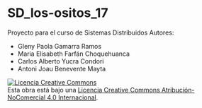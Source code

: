 # SD_los-ositos_17
Proyecto para el curso de Sistemas Distribuidos
Autores:
- Gleny Paola Gamarra Ramos
- Maria Elisabeth Farfán Choquehuanca
- Carlos Alberto Yucra Condori
- Antoni Joau Benevente Mayta

<a rel="license" href="http://creativecommons.org/licenses/by-nc/4.0/"><img alt="Licencia Creative Commons" style="border-width:0" src="https://i.creativecommons.org/l/by-nc/4.0/88x31.png" /></a><br />Esta obra está bajo una <a rel="license" href="http://creativecommons.org/licenses/by-nc/4.0/">Licencia Creative Commons Atribución-NoComercial 4.0 Internacional</a>.
